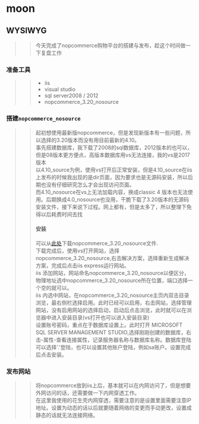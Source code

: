 # moon
## WYSIWYG
>>今天完成了nopcommerce购物平台的搭建与发布，趁这个时间做一下复盘工作
### 准备工具
>>* iis
>>* visual studio
>>* sql server2008 / 2012
>>* nopcommerce_3.20_nosource

### 搭建`nopcommerce_nosource`
>>起初想使用最新版nopcommerce，但是发现新版本有一些问题，所以选择的3.20版本而没有用目前最新的4.10。<br>
>>事先搭建数据库，我下载了2008的sql数据库，2012版本的也可以，但是08版本更方便点，高版本数据库用vs无法连接，我的vs是2017版本<br>
>>以4.10_source为例，使用vs打开后正常安装，但是4.10_source在iis上发布的时候我出现的是dir页面，因为要求也是无源码安装，所以后期也没有仔细研究怎么才会出现访问页面。<br>
>>而4.10_nosource在vs上无法加载内容，换成classic 4 版本也无法使用。后期换成4.0_nosource也没用，干脆下载了3.20版本的无源码安装文件，接下来说下过程。网上都有，但是太多了，所以整理下免得以后耗费时间去找<br>
>>#### 安装
>>可以从[此处](https://github.com/nopSolutions/nopCommerce/releases?after=release-3.60)下载nopcommerce_3.20_nosource文件.<br>
>>下载完成后，使用vs打开网站，选择nopcommerce_3.20_nosource,右击解决方案，选择重新生成解决方案，完成后点击iis express运行网站。<br>
>>iis 添加网站，网站命名nopcommerce_3.20_nosource以便区分，物理地址选中nopcommerce_3.20_nosource所在位置，端口选择一个空的就可以。<br>
>>iis 内选中网站，在nopcommerce_3.20_nosource主页内双击目录浏览，最右侧栏选择启用。此时已经可以启用，右击网站，选择管理网站，没有启用网站的选择启动，启动后点击浏览，此时就可以在浏览器中进入安装目录(vs打开也可以进入安装目录)<br>
>>设置账号密码，重点在于数据库设置上。此时打开 MICROSOFT SQL SERVER MANAGEMENT STUDIO,选择刚刚创建的数据库，右击-属性-查看连接属性，记录服务器名称与数据库名称。数据库登陆可以选择'.'登陆，也可以设置其他账户登陆，例如sa账户。设置完成后点击安装。
### 发布网站
>>将nopcommerce放到iis上后，基本就可以在内网访问了，但是想要外网访问的话，还需要做一下内网穿透工作。<br>
>>在这里我使用的花生壳内网穿透，需要注意的是设置里面需要注意IP地址。设置为动态的话以后就要随着网络的变更而手动更改，设置成静态的话就无法连接网络。<br>
